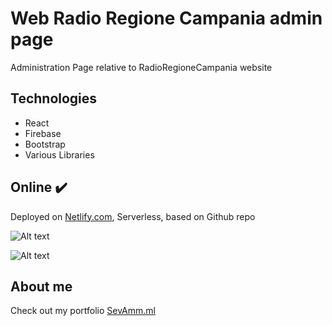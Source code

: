 # Web Radio Regione Campania admin page

Administration Page relative to RadioRegioneCampania website

## Technologies

<ul>
  <li>React</li>
   <li>Firebase</li>
   <li>Bootstrap</li>
   <li>Various Libraries</li>
  </ul>
  
 ## Online :heavy_check_mark:
 
Deployed on [Netlify.com](https://netlify.com/), Serverless, based on Github repo

![Alt text](https://firebasestorage.googleapis.com/v0/b/sevamm-f9e0c.appspot.com/o/webrrcadmin%2FSchermata%202021-03-22%20alle%2011.54.14.png?alt=media&token=21a6bda0-e094-45e0-a214-90c8ddd6b93e "Optional title")

![Alt text](https://firebasestorage.googleapis.com/v0/b/sevamm-f9e0c.appspot.com/o/webrrcadmin%2FSchermata%202021-03-22%20alle%2011.54.25.png?alt=media&token=155e87c6-a819-4857-8a03-1fc968e49651 "Optional title")

## About me

Check out my portfolio [SevAmm.ml](https://sevamm.ml)
